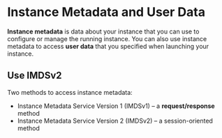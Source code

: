 # Instance Metadata and User Data
**Instance metadata** is data about your instance that you can use to configure or manage the running instance.
You can also use instance metadata to access **user data** that you specified when launching your instance.



## Use IMDSv2
Two methods to access instance metadata:
 - Instance Metadata Service Version 1 (IMDSv1) – a **request/response** method
 - Instance Metadata Service Version 2 (IMDSv2) – a session-oriented method
<!--stackedit_data:
eyJoaXN0b3J5IjpbMTU4NTIxMTI4MCwtNjI2NDY4NzMzXX0=
-->